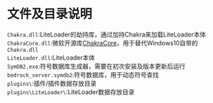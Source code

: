 # 文件及目录说明
`Chakra.dll`:LiteLoader的劫持库，通过加持Chakra来加载LiteLoader本体  
`ChakraCore.dll`:微软开源库[ChakraCore](https://github.com/microsoft/ChakraCore)，用于替代Windows10自带的`Chakra.dll`  
`LiteLoader.dll`:LiteLoader本体  
`SymDB2.exe`:符号数据库生成器，需要在初次安装及版本更新后运行  
`bedrock_server.symdb2`:符号数据库，用于动态符号查找  
`plugins\`:插件/插件数据存放目录  
`plugins\LiteLoader\`:LiteLoader数据存放目录